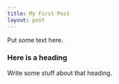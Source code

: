 ```yaml
---
title: My First Post
layout: post
---
```


Put some text here.

### Here is a heading

Write some stuff about that heading.